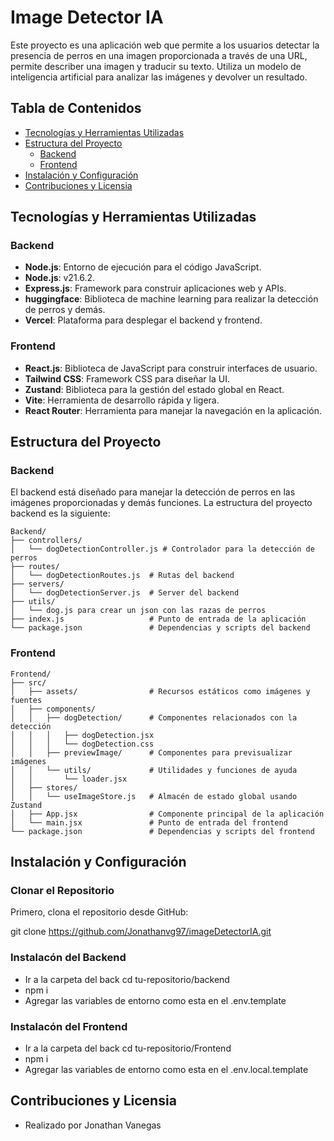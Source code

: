 # Image Detector IA

Este proyecto es una aplicación web que permite a los usuarios detectar la presencia de perros en una imagen proporcionada a través de una URL, permite describer una imagen y traducir su texto. Utiliza un modelo de inteligencia artificial para analizar las imágenes y devolver un resultado.

## Tabla de Contenidos

- [Tecnologías y Herramientas Utilizadas](#tecnologías-y-herramientas-utilizadas)
- [Estructura del Proyecto](#estructura-del-proyecto)
  - [Backend](#backend)
  - [Frontend](#frontend)
- [Instalación y Configuración](#instalación-y-configuración)
- [Contribuciones y Licensia](#contribuciones-y-licensia)

## Tecnologías y Herramientas Utilizadas

### Backend

- **Node.js**: Entorno de ejecución para el código JavaScript.
- **Node.js**: v21.6.2.
- **Express.js**: Framework para construir aplicaciones web y APIs.
- **huggingface**: Biblioteca de machine learning para realizar la detección de perros y demás.
- **Vercel**: Plataforma para desplegar el backend y frontend.

### Frontend

- **React.js**: Biblioteca de JavaScript para construir interfaces de usuario.
- **Tailwind CSS**: Framework CSS para diseñar la UI.
- **Zustand**: Biblioteca para la gestión del estado global en React.
- **Vite**: Herramienta de desarrollo rápida y ligera.
- **React Router**: Herramienta para manejar la navegación en la aplicación.

## Estructura del Proyecto

### Backend

El backend está diseñado para manejar la detección de perros en las imágenes proporcionadas y demás funciones. La estructura del proyecto backend es la siguiente:

```plaintext
Backend/
├── controllers/
│   └── dogDetectionController.js # Controlador para la detección de perros
├── routes/
│   └── dogDetectionRoutes.js  # Rutas del backend
├── servers/
│   └── dogDetectionServer.js  # Server del backend
├── utils/
│   └── dog.js para crear un json con las razas de perros
├── index.js                   # Punto de entrada de la aplicación
└── package.json               # Dependencias y scripts del backend
```

### Frontend

```plaintext
Frontend/
├── src/
│   ├── assets/                # Recursos estáticos como imágenes y fuentes
│   ├── components/
│   │   ├── dogDetection/      # Componentes relacionados con la detección
│   │   │   ├── dogDetection.jsx
│   │   │   └── dogDetection.css
│   │   ├── previewImage/      # Componentes para previsualizar imágenes
│   │   └── utils/             # Utilidades y funciones de ayuda
│   │       └── loader.jsx
│   ├── stores/
│   │   └── useImageStore.js   # Almacén de estado global usando Zustand
│   ├── App.jsx                # Componente principal de la aplicación
│   └── main.jsx               # Punto de entrada del frontend
└── package.json               # Dependencias y scripts del frontend
```

## Instalación y Configuración

### Clonar el Repositorio

Primero, clona el repositorio desde GitHub:

git clone https://github.com/Jonathanvg97/imageDetectorIA.git

### Instalacón del Backend

- Ir a la carpeta del back cd tu-repositorio/backend
- npm i
- Agregar las variables de entorno como esta en el .env.template

### Instalacón del Frontend

- Ir a la carpeta del back cd tu-repositorio/Frontend
- npm i
- Agregar las variables de entorno como esta en el .env.local.template

## Contribuciones y Licensia

- Realizado por Jonathan Vanegas
